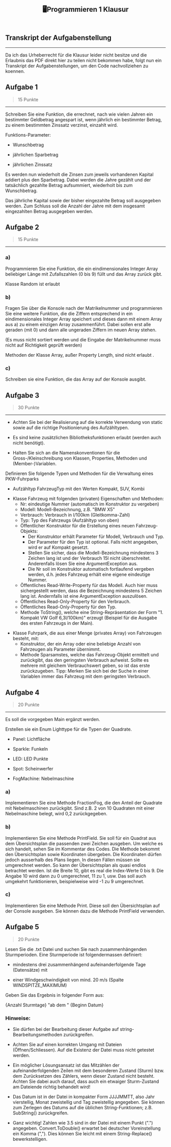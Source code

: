 <html><head><meta http-equiv="Content-Type" content="text/html; charset=utf-8"/></head><body><article id="240b1c75-4fe1-4af9-bcc9-94de509d8a4b" class="page sans"><header><div class="page-header-icon undefined"></div><h1 class="page-title"><span class="icon">🖥️</span>Programmieren 1 Klausur</h1></header><div class="page-body"><h1 id="862ae1c0-0551-41a5-adf6-68a60559660e" class="">Transkript der Aufgabenstellung</h1><hr id="5dd09f24-c48e-4137-8cd7-b647dc21ac84"/><p id="4741d30b-d523-430b-be80-f630d7e3202c" class="">Da ich das Urheberrecht für die Klausur leider nicht besitze und die Erlaubnis das PDF direkt hier zu teilen nicht bekommen habe, folgt nun ein Transkript der Aufgabenstellungen, um den Code nachvollziehen zu koennen.</p><h1 id="f0ec7351-aa41-4c2f-85e6-4c03bcffc372" class="">Aufgabe 1 </h1><blockquote id="fcb066e5-a8cc-44a3-b4bf-b76a28b35167" class="">15 Punkte</blockquote><hr id="29dfaf85-33b0-4740-a0ff-1c9a00c0567a"/><p id="4c1765c4-756f-487c-a971-6c53f0f9cb0f" class="">Schreiben Sie eine Funktion, die errechnet, nach wie vielen Jahren ein bestimmter Geldbetrag angespart ist, wenn jährlich ein bestimmter Betrag, zu einem bestimmten Zinssatz verzinst,
einzahlt wird.</p><p id="53ab5d14-2b0f-4ba0-8d0a-51bca6d8e91e" class="">Funktions-Parameter: </p><ul id="5fd7886c-5388-4c11-97e0-4479e08a682e" class="bulleted-list"><li>Wunschbetrag</li></ul><ul id="8bc167c4-d42f-4807-9fcd-a98450c9aa6d" class="bulleted-list"><li>jährlichen Sparbetrag</li></ul><ul id="e3dab728-d436-4088-947a-75e12b9e98b3" class="bulleted-list"><li>jährlichen Zinssatz</li></ul><p id="7cc7e8dc-a6d2-4531-8de8-ba4223ab0165" class="">Es werden nun wiederholt die Zinsen zum jeweils vorhandenen Kapital addiert plus den Sparbetrag. Dabei werden die Jahre gezählt und der tatsächlich gezahlte Betrag aufsummiert, wiederholt bis zum Wunschbetrag.</p><p id="f04e7ece-c1d5-4d73-9bed-e613f550b467" class="">Das jährliche Kapital sowie der bisher eingezahlte Betrag soll ausgegeben werden.
Zum Schluss soll die Anzahl der Jahre mit dem insgesamt eingezahlten Betrag ausgegeben werden.</p><h1 id="19955345-dffc-4491-a873-9d9c03301d29" class="">Aufgabe 2</h1><blockquote id="393234ff-cb71-46ee-9510-d6c7eb66cc31" class="">15 Punkte</blockquote><hr id="3ca79f7c-2482-46ce-bc53-0458e5572a5e"/><h3 id="ac775d47-d925-493a-85f9-b50872a869de" class="">a)</h3><p id="f22d3629-f540-4370-84b6-1307357dfb59" class="">Programmieren Sie eine Funktion, die ein eindimensionales Integer Array beliebiger Länge mit Zufallszahlen (0 bis 9) füllt und das Array zurück gibt.</p><p id="814c7215-f1b0-4a36-82ce-4358ee0c99b8" class="">Klasse Random ist erlaubt</p><h3 id="c347cf84-9f95-4c3f-a0be-ebf467dbcdc4" class="">b)</h3><p id="36c096be-150b-4a9e-ac9c-7eb1454dddd5" class="">Fragen Sie über die Konsole nach der Matrikelnummer und programmieren Sie eine weitere Funktion, die die Ziffern entsprechend in ein eindimensionales Integer Array speichert und dieses dann mit einem Array aus a) zu einem einzigen Array zusammenführt. Dabei sollen erst alle geraden (mit 0) und dann alle ungeraden Ziffern im neuen Array stehen.</p><p id="2e3f871b-8c57-4f5c-a809-bd99ecec61ff" class="">(Es muss nicht sortiert werden und die Eingabe der Matrikelnummer muss nicht auf Richtigkeit geprüft werden)</p><p id="7f3d295b-dd59-4771-91fb-df063ecab494" class="">Methoden der Klasse Array, außer Property Length, sind nicht erlaubt .</p><h3 id="3c20ee54-5c98-4b7f-967c-347e5bf3a504" class="">c)</h3><p id="e388d12e-0c2a-49a8-a3ae-25451c58ce37" class="">Schreiben sie eine Funktion, die das Array auf der Konsole ausgibt.</p><h1 id="5e657150-19f5-4323-b101-67fcc75aceea" class="">Aufgabe 3</h1><blockquote id="f4fb491a-7595-477d-b328-bf2670bcc563" class="">30 Punkte</blockquote><hr id="079fea10-e41b-4a51-9a6b-11becd05d98f"/><ul id="1b1530fd-65f8-4f6a-a791-f4ce13269ba3" class="bulleted-list"><li>Achten Sie bei der Realisierung auf die korrekte Verwendung von static sowie
auf die richtige Positionierung des Aufzähltypen.</li></ul><ul id="a73e0542-d686-4e6f-b28b-4e2522d68683" class="bulleted-list"><li>Es sind keine zusätzlichen Bibliotheksfunktionen erlaubt (werden auch nicht
benötigt).</li></ul><ul id="d7197dfa-7935-4e0f-8b2c-f9cbada1237e" class="bulleted-list"><li>Halten Sie sich an die Namenskonventionen für die Gross-/Kleinschreibung von
Klassen, Properties, Methoden und (Member-)Variablen.</li></ul><p id="ef904a72-4bc0-4603-b201-b306607076ff" class="">Definieren Sie folgende Typen und Methoden für die Verwaltung eines PKW-Fuhrparks</p><ul id="93287909-9a5d-41cc-a156-131081c771fc" class="bulleted-list"><li>Aufzähltyp FahrzeugTyp mit den Werten Kompakt, SUV, Kombi</li></ul><ul id="f582ed0e-3622-4f5d-bddf-4f0df87fc646" class="bulleted-list"><li>Klasse Fahrzeug mit folgenden (privaten) Eigenschaften und Methoden:<ul id="2d1a1ecb-e468-4028-a6bd-f1f0c1a505a6" class="bulleted-list"><li>Nr: eindeutige Nummer (automatisch im Konstruktor zu vergeben)</li></ul><ul id="fa1c7bf1-2772-41a8-a81a-6903219f2b58" class="bulleted-list"><li>Modell: Modell-Bezeichnung, z.B. &quot;BMW X5&quot;</li></ul><ul id="e79c9b86-5fc2-41e5-adcf-6895e89515d3" class="bulleted-list"><li>Verbrauch: Verbrauch in l/100km (Gleitkomma-Zahl)</li></ul><ul id="38517829-54f5-4568-a8f3-931b8c6ad3e0" class="bulleted-list"><li>Typ: Typ des Fahrzeugs (Aufzähltyp von oben)</li></ul><ul id="f6ac8e06-208f-43b8-a0f0-a5163215bbd7" class="bulleted-list"><li>Öffentlicher Konstruktor für die Erstellung eines neuen Fahrzeug-Objekts:<ul id="48feb0e2-95fe-47f6-8d61-08390cd52fe2" class="bulleted-list"><li>Der Konstruktor erhält Parameter für Modell, Verbrauch und Typ.</li></ul><ul id="1e39538b-f278-4d4c-8d74-19abdd178610" class="bulleted-list"><li>Der Parameter für den Typ ist optional. Falls nicht angegeben, wird er
auf Kompakt gesetzt.</li></ul><ul id="d74e7619-bfb4-4d82-8d04-e1d661cdef2f" class="bulleted-list"><li>Stellen Sie sicher, dass die Modell-Bezeichnung mindestens 3 Zeichen
lang ist und der Verbrauch 15l nicht überschreitet. Anderenfalls lösen
Sie eine ArgumentException aus.</li></ul><ul id="730c707d-e600-48c2-8d54-242a193f0578" class="bulleted-list"><li>Die Nr soll im Konstruktor automatisch fortlaufend vergeben werden,
d.h. jedes Fahrzeug erhält eine eigene eindeutige Nummer.</li></ul></li></ul><ul id="c81fa38f-66e0-4b0a-8620-2ad2de464fc3" class="bulleted-list"><li>Öffentliches Read-Write-Property für das Modell. Auch hier muss sichergestellt werden, dass die Bezeichnung mindestens 5 Zeichen lang ist. Andernfalls ist eine ArgumentException auszulösen.</li></ul><ul id="d98c903e-27e8-4d48-bbfd-e3b064f5b986" class="bulleted-list"><li>Öffentliches Read-Only-Property für den Verbrauch.</li></ul><ul id="ddec603d-26b8-4597-aedb-ffcb758692d4" class="bulleted-list"><li>Öffentliches Read-Only-Property für den Typ.</li></ul><ul id="92be50f4-4213-40e1-9740-a1c345fdb62a" class="bulleted-list"><li>Methode ToString(), welche eine String-Repräsentation der Form &quot;1. Kompakt VW Golf 6,3l/100km)&quot; erzeugt (Beispiel für die Ausgabe des ersten Fahrzeugs in der Main).</li></ul></li></ul><ul id="fea5c82f-8867-4486-afac-2d407f0b6a9e" class="bulleted-list"><li>Klasse Fuhrpark, die aus einer Menge (privates Array) von Fahrzeugen besteht, mit:<ul id="cd14c07b-61bb-4f0f-a1d1-17e26ee40053" class="bulleted-list"><li>Konstruktor, der ein Array oder eine beliebige Anzahl von Fahrzeugen als
Parameter übernimmt.</li></ul><ul id="5989247b-792d-43fd-90f8-2864a130cb52" class="bulleted-list"><li>Methode Sparsamstes, welche das Fahrzeug-Objekt ermittelt und zurückgibt, das den geringsten Verbrauch aufweist. Sollte es mehrere mit gleichem
Verbrauchswert geben, so ist das erste zurückzugeben.
Tipp: Merken Sie sich bei der Suche in einer Variablen immer das Fahrzeug
mit dem geringsten Verbrauch.</li></ul></li></ul><p id="1c8b40a3-06d2-4d61-8552-eab05c701988" class="">
</p><h1 id="3ea48a42-5f23-4d0a-8301-4664178a95b2" class="">Aufgabe 4</h1><blockquote id="f2a01908-3bb7-44a3-b7fa-ceff746f8c24" class="">20 Punkte</blockquote><hr id="55140356-30f7-41b7-a750-887b0da6e18e"/><p id="15268a78-04c1-4271-8ab1-ba900a60b887" class="">Es soll die vorgegeben Main ergänzt werden.</p><p id="1c5add0f-19dd-46fb-a9af-a0ac5b1d2ae3" class="">Erstellen sie ein Enum Lighttype für die Typen der Quadrate.</p><ul id="88166bf1-f705-4f36-a3ec-6afe41448de6" class="bulleted-list"><li>Panel: Lichtfläche</li></ul><ul id="dda65fed-6a2d-4968-a83e-9f50d2dbb03d" class="bulleted-list"><li>Sparkle: Funkeln</li></ul><ul id="4b2dc2c1-a057-486d-a1a6-540046744429" class="bulleted-list"><li>LED: LED Punkte</li></ul><ul id="98e520c6-d5f3-4bad-8bc0-9d6bc1ffac3f" class="bulleted-list"><li>Spot: Scheinwerfer</li></ul><ul id="38be43d5-5420-4b1a-8cab-bb5f39d65a2e" class="bulleted-list"><li>FogMachine: Nebelmaschine</li></ul><h3 id="50d25cd2-1268-4436-abb2-93df71da194d" class="">a)</h3><p id="c9ad7887-1a98-40d0-9f4e-ee8b83681b1a" class="">Implementieren Sie eine Methode FractionFog, die den Anteil der Quadrate mit Nebelmaschinen zurückgibt. Sind z.B. 2 von 10 Quadraten mit einer Nebelmaschine belegt, wird 0,2 zurückgegeben.</p><h3 id="b262e922-9180-4ede-a3bb-00261bf14db3" class="">b)</h3><p id="c81cb0cd-9cf3-4a9b-8a8f-92c864f24b9f" class="">Implementieren Sie eine Methode PrintField. Sie soll für ein Quadrat aus dem
Übersichtsplan die passenden zwei Zeichen ausgeben. Um welche es sich handelt,
sehen Sie im Kommentar des Codes. Die Methode bekommt den Übersichtsplan
sowie Koordinaten übergeben. Die Koordinaten dürfen jedoch ausserhalb des
Plans liegen. In diesen Fällen müssen sie umgerechnet werden. So kann der
Übersichtsplan als quasi endlos betrachtet werden. Ist die Breite 10, gibt es
real die Index-Werte 0 bis 9. Die Angabe 10 wird dann zu 0 umgerechnet, 11
zu 1, usw. Das soll auch umgekehrt funktionieren, beispielweise wird -1 zu 9
umgerechnet.</p><h3 id="dce1917a-cc54-43b5-9722-21bcab1e3924" class="">c)</h3><p id="80a14992-7ba8-4d4d-9097-caa247563269" class="">Implementieren Sie eine Methode Print. Diese soll den Übersichtsplan auf der
Console ausgeben. Sie können dazu die Methode PrintField verwenden.</p><h1 id="4887c224-2b20-43dd-8d8b-8bb8d0ad6e31" class="">Aufgabe 5</h1><blockquote id="fdd481cb-0364-40c3-9aba-45c1aceec6a5" class="">20 Punkte</blockquote><p id="8f17ce24-195f-48d0-9a6a-8b8fac37bc04" class="">Lesen Sie die .txt Datei und suchen Sie nach zusammenhängenden Sturmperioden. Eine
Sturmperiode ist folgendermassen definiert:</p><ul id="05b925d3-cc99-4d8e-978b-5f072dd17a3b" class="bulleted-list"><li>mindestens drei zusammenhängend aufeinanderfolgende Tage (Datensätze) mit</li></ul><ul id="c152307a-a039-4187-9361-a0cdd2c83aa6" class="bulleted-list"><li>einer Windgeschwindigkeit von mind. 20 m/s (Spalte WINDSPITZE_MAXIMUM)</li></ul><p id="7726bc58-675f-48db-9d0a-1c27f7a2d692" class="">Geben Sie das Ergebnis in folgender Form aus:<div class="indented"><p id="4733f1ad-fb84-4327-8a17-2e1bdef24cde" class="">{Anzahl Sturmtage} &quot;ab dem &quot;  {Beginn Datum}</p></div></p><h3 id="008ba5c4-fe71-4723-8a13-6171dd1173a1" class="">Hinweise:</h3><ul id="de017a42-ec6a-45c2-9355-689320e12dc4" class="bulleted-list"><li>Sie dürfen bei der Bearbeitung dieser Aufgabe auf string-Bearbeitungsmethoden
zurückgreifen.</li></ul><ul id="5df53d3c-ccf3-4660-b5af-0cee8dc8a945" class="bulleted-list"><li>Achten Sie auf einen korrekten Umgang mit Dateien (Öffnen/Schliessen). Auf
die Existenz der Datei muss nicht getestet werden.</li></ul><ul id="be45cf66-62bf-4973-b04f-ce4f1b120e70" class="bulleted-list"><li>Ein möglicher Lösungsansatz ist das Mitzählen der aufeinanderfolgenden Zeilen
mit dem besonderen Zustand (Sturm) bzw. dem Zurücksetzen des Zählers,
wenn dieser Zustand nicht besteht. Achten Sie dabei auch darauf, dass auch ein
etwaiger Sturm-Zustand am Dateiende richtig behandelt wird!</li></ul><ul id="e2206afb-3fea-497b-a1ac-582f55f74a82" class="bulleted-list"><li>Das Datum ist in der Datei in kompakter Form JJJJMMTT, also Jahr vierstellig,
Monat zweistellig und Tag zweistellig angegeben. Sie können zum Zerlegen des
Datums auf die üblichen String-Funktionen; z.B. SubString() zurückgreifen.</li></ul><ul id="1537aa61-8665-47b3-a0e9-2171742773c9" class="bulleted-list"><li>Ganz wichtig! Zahlen wie 3.5 sind in der Datei mit einem Punkt (&quot;.&quot;) angegeben.
Convert.ToDouble() erwartet bei deutscher Voreinstellung ein Komma (&quot;,&quot;).
Dies können Sie leicht mit einem String-Replace() bewerkstelligen.</li></ul></div></article></body></html>
